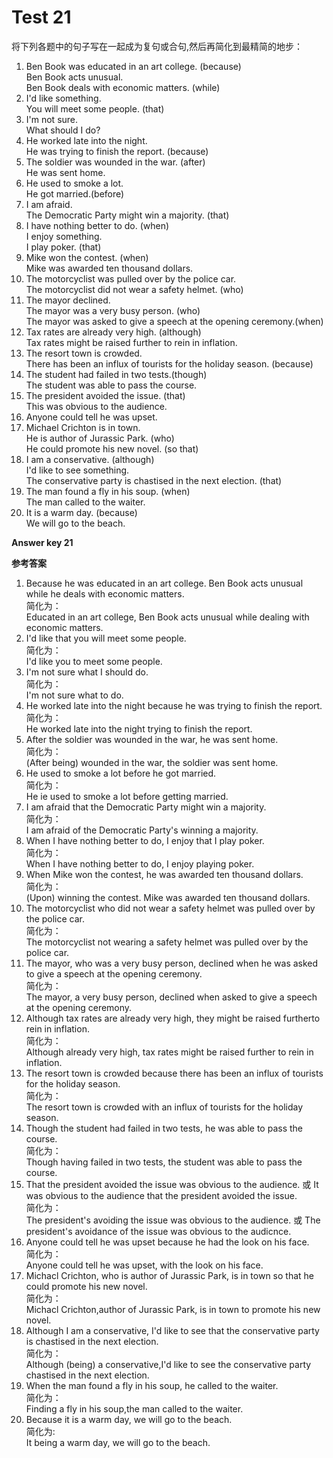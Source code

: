 # Test 21

将下列各题中的句子写在一起成为复句或合句,然后再简化到最精简的地步：  

1. Ben Book was educated in an art college. (because)  
Ben Book acts unusual.  
Ben Book deals with economic matters. (while)  
2. I'd like something.  
You will meet some people. (that)  
3. I'm not sure.  
What should I do?  
4. He worked late into the night.  
He was trying to finish the report. (because)  
5. The soldier was wounded in the war. (after)  
He was sent home.  
6. He used to smoke a lot.  
He got married.(before)  
7. I am afraid.  
The Democratic Party might win a majority. (that)  
8. I have nothing better to do. (when)  
I enjoy something.  
I play poker. (that)  
9. Mike won the contest. (when)  
Mike was awarded ten thousand dollars.  
10. The motorcyclist was pulled over by the police car.  
The motorcyclist did not wear a safety helmet. (who)  
11. The mayor declined.  
The mayor was a very busy person. (who)  
The mayor was asked to give a speech at the opening ceremony.(when)  
12. Tax rates are already very high. (although)  
Tax rates might be raised further to rein in inflation.  
13. The resort town is crowded.  
There has been an influx of tourists for the holiday season. (because)  
14. The student had failed in two tests.(though)  
The student was able to pass the course.  
15. The president avoided the issue. (that)  
This was obvious to the audience.  
16. Anyone could tell he was upset.  
17. Michael Crichton is in town.  
He is author of Jurassic Park. (who)  
He could promote his new novel. (so that)  
18. I am a conservative. (although)  
I'd like to see something.  
The conservative party is chastised in the next election. (that)  
19. The man found a fly in his soup. (when)  
The man called to the waiter.  
20. It is a warm day. (because)  
We will go to the beach.  

**Answer key 21**  

<b>参考答案</b>    

1. Because he was educated in an art college. Ben Book acts unusual while
he deals with economic matters.  
简化为：  
Educated in an art college, Ben Book acts unusual while dealing with
economic matters.  
2. I'd like that you will meet some people.  
简化为：  
I'd like you to meet some people.  
3. I'm not sure what I should do.  
简化为：  
I'm not sure what to do.  
4. He worked late into the night because he was trying to finish the report.  
简化为：  
He worked late into the night trying to finish the report.
5. After the soldier was wounded in the war, he was sent home.  
简化为：  
(After being) wounded in the war, the soldier was sent home.  
6. He used to smoke a lot before he got married.  
简化为：  
He ie used to smoke a lot before getting married.  
7. I am afraid that the Democratic Party might win a majority.  
简化为：  
I am afraid of the Democratic Party's winning a majority.  
8. When I have nothing better to do, I enjoy that I play poker.  
简化为：  
When I have nothing better to do, I enjoy playing poker.  
9. When Mike won the contest, he was awarded ten thousand dollars.  
简化为：  
(Upon) winning the contest. Mike was awarded ten thousand dollars.  
10. The motorcyclist who did not wear a safety helmet was pulled over by
the police car.  
简化为：  
The motorcyclist not wearing a safety helmet was pulled over by the
police car.  
11. The mayor, who was a very busy person, declined when he was asked to
give a speech at the opening ceremony.  
简化为：  
The mayor, a very busy person, declined when asked to give a speech
at the opening ceremony.  
12. Although tax rates are already very high, they might be raised furtherto rein in inflation.  
简化为：  
Although already very high, tax rates might be raised further to rein
in inflation.  
13. The resort town is crowded because there has been an influx of tourists
for the holiday season.  
简化为：  
The resort town is crowded with an influx of tourists for the holiday
season.  
14. Though the student had failed in two tests, he was able to pass the
course.  
简化为：  
Though having failed in two tests, the student was able to pass the
course.  
15. That the president avoided the issue was obvious to the audience. 或
It was obvious to the audience that the president avoided the issue.  
简化为：  
The president's avoiding the issue was obvious to the audience. 或 The
president's avoidance of the issue was obvious to the audicnce.  
16. Anyone could tell he was upset because he had the look on his face.  
简化为：  
Anyone could tell he was upset, with the look on his face.  
17. Michacl Crichton, who is author of Jurassic Park, is in town so that
he could promote his new novel.  
简化为：  
Michacl Crichton,author of Jurassic Park, is in town to promote his
new novel.  
18. Although I am a conservative, I'd like to see that the conservative
party is chastised in the next election.  
简化为：  
Although (being) a conservative,I'd like to see the conservative party
chastised in the next election.  
19. When the man found a fly in his soup, he called to the waiter.  
简化为：  
Finding a fly in his soup,the man called to the waiter.  
20. Because it is a warm day, we will go to the beach.  
简化为:  
It being a warm day, we will go to the beach.  